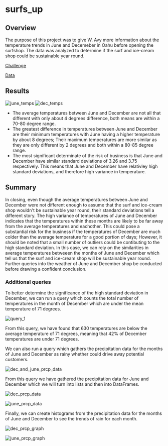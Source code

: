 # surfs_up

## Overview 

The purpose of this project was to give W. Avy more information about the temperature trends in June and Decemeber in Oahu before opening the surfshop. The data was analyzed to determine if the surf and ice-cream shop could be sustainable year round.

[Challenge](https://github.com/Lan-kdl/surfs_up/blob/main/SurfsUp_Challenge.ipynb)

[Data](https://github.com/Lan-kdl/surfs_up/blob/main/hawaii.sqlite)

## Results

![june_temps](https://user-images.githubusercontent.com/95589611/158072817-9256c574-1620-4c58-b73f-d800bffca940.png)
![dec_temps](https://user-images.githubusercontent.com/95589611/158072824-ed6685ef-c3bc-47ea-9a70-c69c339ca2a6.png)

- The average temperatures between June and December are not all that different with only about 4 degrees difference, both means are within a 70-80 degree range. 
- The greatest difference in temperatures between June and December are their minimum temperatures with June having a higher temperature by about 8 degrees; Their maximum temperatures are more similar as they are only different by 2 degrees and both within a 80-85 degree range. 
- The most significant determinate of the risk of business is that June and December have similar standard deviations of 3.26 and 3.75 respectively. This means that June and December have relativley high standard deviations, and therefore high variance in temperature. 

## Summary 

In closing, even though the average temperatures between June and December were not different enough to assume that the surf and ice-cream shop wouldn't be sustainable year round, their standard deviations tell a different story. The high variance of temperatures of June and December indicates that the temperatures within these months are likely to be far away from the average temperatures and eachother. This could pose a substantial risk for the business if the temperatures of December are much colder than the average temperature for a good portion of days; However, it should be noted that a small number of outliers could be contibuting to the high standard deviation. In this case, we can rely on the similarities in average temperatures betweeen the months of June and December which tell us that the surf and ice-cream shop will be sustainable year round. Further queries into the weather of June and December shop be conducted before drawing a confident conclusion.
### Additional queries

To better determine the significance of the high standard deviation in December, we can run a query which counts the total number of temperatures in the month of December which are under the mean temperature of 71 degrees. 

![query_1](https://user-images.githubusercontent.com/95589611/158075016-8366782e-af02-423a-86da-9fa055685c24.png)

From this query, we have found that 630 temperatures are below the average temperature of 71 degrees, meaning that 42% of December temperatures are under 71 degrees. 

We can also run a query which gathers the precipitation data for the months of June and December as rainy whether could drive away potential customers. 

![dec_and_june_prcp_data](https://user-images.githubusercontent.com/95589611/158075105-7b88879e-6951-4298-a6c7-a15e5be062c8.png)

From this query we have gathered the precipitation data for June and December which we will turn into lists and then into DataFrames. 

![dec_prcp_data](https://user-images.githubusercontent.com/95589611/158075134-51db59b1-f230-483c-b86a-2bc3beeb5d86.png)

![june_prcp_data](https://user-images.githubusercontent.com/95589611/158075145-f02e22aa-5f3f-4f51-aa12-a63bfc71142c.png)

Finally, we can create histograms from the precipitation data for the months of June and December to see the trends of rain for each month. 

![dec_prcp_graph](https://user-images.githubusercontent.com/95589611/158075193-ecd1210f-8a4a-4f71-909d-c2eeb47b1dfa.png)

![june_prcp_graph](https://user-images.githubusercontent.com/95589611/158075199-07c59d0b-4d20-4c66-814b-8e9cdda1c229.png)


